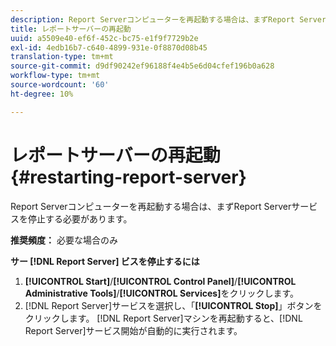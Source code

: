 ```yaml
---
description: Report Serverコンピューターを再起動する場合は、まずReport Serverサービスを停止する必要があります。
title: レポートサーバーの再起動
uuid: a5509e40-ef6f-452c-bc75-e1f9f7729b2e
exl-id: 4edb16b7-c640-4899-931e-0f8870d08b45
translation-type: tm+mt
source-git-commit: d9df90242ef96188f4e4b5e6d04cfef196b0a628
workflow-type: tm+mt
source-wordcount: '60'
ht-degree: 10%

---
```


# レポートサーバーの再起動{#restarting-report-server}

Report Serverコンピューターを再起動する場合は、まずReport Serverサービスを停止する必要があります。

**推奨頻度：** 必要な場合のみ

**サー [!DNL Report Server] ビスを停止するには**

1. **[!UICONTROL Start]**/**[!UICONTROL Control Panel]**/**[!UICONTROL Administrative Tools]**/**[!UICONTROL Services]**&#x200B;をクリックします。
1. [!DNL Report Server]サービスを選択し、「**[!UICONTROL Stop]**」ボタンをクリックします。
[!DNL Report Server]マシンを再起動すると、[!DNL Report Server]サービス開始が自動的に実行されます。
